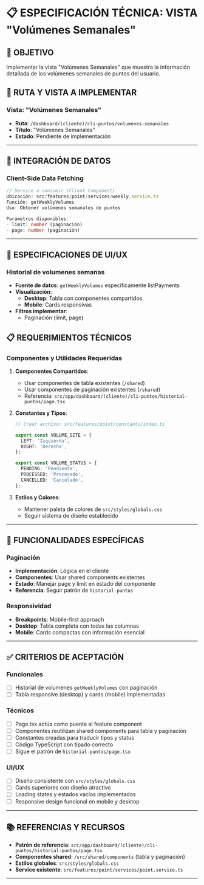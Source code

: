 # 📋 ESPECIFICACIÓN TÉCNICA: VISTA "Volúmenes Semanales"

## 🎯 OBJETIVO

Implementar la vista "Volúmenes Semanales" que muestra la información detallada de los volúmenes semanales de puntos del usuario.

## 📁 RUTA Y VISTA A IMPLEMENTAR

### Vista: "Volúmenes Semanales"

- **Ruta**: `/dashboard/(cliente)/cli-puntos/volumenes-semanales`
- **Título**: "Volúmenes Semanales"
- **Estado**: Pendiente de implementación

---

## 🔌 INTEGRACIÓN DE DATOS

### Client-Side Data Fetching

```typescript
// Service a consumir (Client Component)
Ubicación: src/features/point/services/weekly.service.ts
Función: getWeeklyVolumes
Uso: Obtener volúmenes semanales de puntos

Parámetros disponibles:
- limit: number (paginación)
- page: number (paginación)
```

---

## 🎨 ESPECIFICACIONES DE UI/UX

### Historial de volumenes semanas

- **Fuente de datos**: `getWeeklyVolumes` especificamente listPayments
- **Visualización**:
  - **Desktop**: Tabla con componentes compartidos
  - **Mobile**: Cards responsivas
- **Filtros implementar**:
  - Paginación (limit, page)

## 📋 REQUERIMIENTOS TÉCNICOS

### Componentes y Utilidades Requeridas

1. **Componentes Compartidos**:

   - Usar componentes de tabla existentes (`/shared`)
   - Usar componentes de paginación existentes (`/shared`)
   - Referencia: `src/app/dashboard/(cliente)/cli-puntos/historial-puntos/page.tsx`

2. **Constantes y Tipos**:

   ```typescript
   // Crear archivo: src/features/point/constants/index.ts

   export const VOLUME_SITE = {
     LEFT: 'Izquierda',
     RIGHT: 'Derecha',
   };

   export const VOLUME_STATUS = {
     PENDING: 'Pendiente',
     PROCESSED: 'Procesado',
     CANCELLED: 'Cancelado',
   };
   ```

3. **Estilos y Colores**:
   - Mantener paleta de colores de `src/styles/globals.css`
   - Seguir sistema de diseño establecido

---

## 🔄 FUNCIONALIDADES ESPECÍFICAS

### Paginación

- **Implementación**: Lógica en el cliente
- **Componentes**: Usar shared components existentes
- **Estado**: Manejar page y limit en estado del componente
- **Referencia**: Seguir patrón de `historial-puntos`

### Responsividad

- **Breakpoints**: Mobile-first approach
- **Desktop**: Tabla completa con todas las columnas
- **Mobile**: Cards compactas con información esencial

---

## ✅ CRITERIOS DE ACEPTACIÓN

### Funcionales

- [ ] Historial de volumenes `getWeeklyVolumes` con paginación
- [ ] Tabla responsive (desktop) y cards (mobile) implementadas

### Técnicos

- [ ] Page.tsx actúa como puente al feature component
- [ ] Componentes reutilizan shared components para tabla y paginación
- [ ] Constantes creadas para traducir tipos y status
- [ ] Código TypeScript con tipado correcto
- [ ] Sigue el patrón de `historial-puntos/page.tsx`

### UI/UX

- [ ] Diseño consistente con `src/styles/globals.css`
- [ ] Cards superiores con diseño atractivo
- [ ] Loading states y estados vacíos implementados
- [ ] Responsive design funcional en mobile y desktop

---

## 📚 REFERENCIAS Y RECURSOS

- **Patrón de referencia**: `src/app/dashboard/(cliente)/cli-puntos/historial-puntos/page.tsx`
- **Componentes shared**: `/src/shared/components` (tabla y paginación)
- **Estilos globales**: `src/styles/globals.css`
- **Service existente**: `src/features/point/services/point.service.ts`

---

